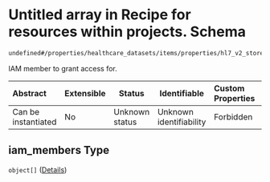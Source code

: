 # Untitled array in Recipe for resources within projects. Schema

```txt
undefined#/properties/healthcare_datasets/items/properties/hl7_v2_stores/items/properties/iam_members
```

IAM member to grant access for.


| Abstract            | Extensible | Status         | Identifiable            | Custom Properties | Additional Properties | Access Restrictions | Defined In                                                                                                          |
| :------------------ | ---------- | -------------- | ----------------------- | :---------------- | --------------------- | ------------------- | ------------------------------------------------------------------------------------------------------------------- |
| Can be instantiated | No         | Unknown status | Unknown identifiability | Forbidden         | Allowed               | none                | [resources.schema.json\*](../../../../../../../../../../tmp/182028425/resources.schema.json "open original schema") |

## iam_members Type

`object[]` ([Details](resources-properties-healthcare_datasets-items-properties-hl7_v2_stores-items-properties-iam_members-items.md))
